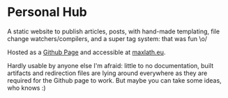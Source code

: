 # Personal Hub

A static website to publish articles, posts, with hand-made templating, file change watchers/compilers, and a super tag system: that was fun \o/

Hosted as a [Github Page](https://pages.github.com/) and accessible at [maxlath.eu](http://maxlath.eu).

Hardly usable by anyone else I'm afraid: little to no documentation, built artifacts and redirection files are lying around everywhere as they are required for the Github page to work. But maybe you can take some ideas, who knows :)
